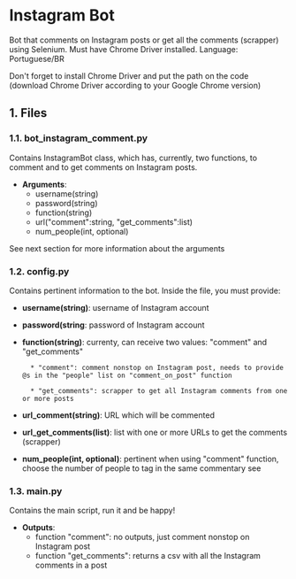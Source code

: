 # Instagram Bot
Bot that comments on Instagram posts or get all the comments (scrapper) using Selenium. Must have Chrome Driver installed.
Language: Portuguese/BR

Don't forget to install Chrome Driver and put the path on the code (download Chrome Driver according to your Google Chrome version)

## 1. Files

### 1.1. bot_instagram_comment.py

Contains InstagramBot class, which has, currently, two functions, to comment and to get comments on Instagram posts.

* **Arguments**:
    * username(string)
    * password(string)
    * function(string)
    * url("comment":string, "get_comments":list)
    * num_people(int, optional)

See next section for more information about the arguments

### 1.2. config.py

Contains pertinent information to the bot. Inside the file, you must provide:

* **username(string)**: username of Instagram account
* **password(string**: password of Instagram account
* **function(string)**: currenty, can receive two values: "comment" and "get_comments"

        * "comment": comment nonstop on Instagram post, needs to provide @s in the "people" list on "comment_on_post" function

        * "get_comments": scrapper to get all Instagram comments from one or more posts
        
* **url_comment(string)**: URL which will be commented
* **url_get_comments(list)**: list with one or more URLs to get the comments (scrapper)
* **num_people(int, optional)**: pertinent when using "comment" function, choose the number of people to tag in the same commentary see

### 1.3. main.py

Contains the main script, run it and be happy!

* **Outputs**: 
    * function "comment": no outputs, just comment nonstop on Instagram post
    * function "get_comments": returns a csv with all the Instagram comments in a post
